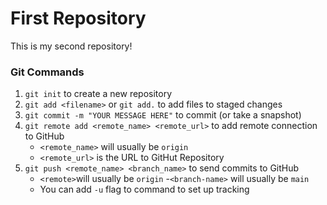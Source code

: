 # First Repository

This is my second repository!

### Git Commands
1. `git init` to create a new repository
2. `git add <filename>` or `git add.` to add files to staged changes
3. `git commit -m "YOUR MESSAGE HERE"` to commit (or take a snapshot)
4. `git remote add <remote_name> <remote_url>` to add remote connection to GitHub
    - `<remote_name>` will usually be `origin`
    - `<remote_url>` is the URL to GitHut Repository
5. `git push <remote_name> <branch_name>` to send commits to GitHub
    - `<remote>`will usually be `origin`
    -`<branch-name>` will usually be `main`
    - You can add `-u` flag to command to set up tracking